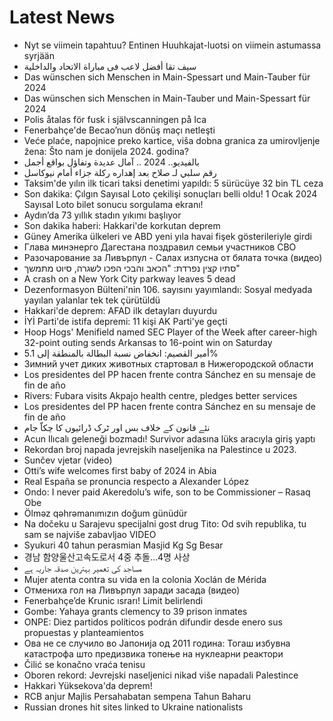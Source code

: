 # Latest News
-  Nyt se viimein tapahtuu? Entinen Huuhkajat-luotsi on viimein astumassa syrjään
-  سيف تقا أفضل لاعب فى مباراة الاتحاد والداخلية
-  Das wünschen sich Menschen in Main-Spessart und Main-Tauber für 2024
-  Das wünschen sich Menschen in Main-Tauber und Main-Spessart für 2024
-  Polis åtalas för fusk i självscanningen på Ica
-  Fenerbahçe'de Becao’nun dönüş maçı netleşti
-  Veće plaće, napojnice preko kartice, viša dobna granica za umirovljenje žena: Što nam je donijela 2024. godina?
-  بالفيديو.. 2024 .. آمال عديدة وتفاؤل بواقع أجمل
-  رقم سلبي لـ صلاح بعد إهداره ركلة جزاء أمام نيوكاسل
-  Taksim'de yılın ilk ticari taksi denetimi yapıldı: 5 sürücüye 32 bin TL ceza
-  Son dakika: Çılgın Sayısal Loto çekilişi sonuçları belli oldu! 1 Ocak 2024 Sayısal Loto bilet sonucu sorgulama ekranı!
-  Aydın’da 73 yıllık stadın yıkımı başlıyor
-  Son dakika haberi: Hakkari'de korkutan deprem
-  Güney Amerika ülkeleri ve ABD yeni yıla havai fişek gösterileriyle girdi
-  Глава минэнерго Дагестана поздравил семьи участников СВО
-  Разочарование за Ливърпул - Салах изпусна от бялата точка (видео)
-  סתיו קצין נפרדת: "הכאב והבכי הפכו לשגרה, סיוט מתמשך"
-  A crash on a New York City parkway leaves 5 dead
-  Dezenformasyon Bülteni'nin 106. sayısını yayımlandı: Sosyal medyada yayılan yalanlar tek tek çürütüldü
-  Hakkari'de deprem: AFAD ilk detayları duyurdu
-  İYİ Parti'de istifa depremi: 11 kişi AK Parti'ye geçti
-  Hoop Hogs' Menifield named SEC Player of the Week after career-high 32-point outing sends Arkansas to 16-point win on Saturday
-  أمير القصيم: انخفاض نسبة البطالة بالمنطقة إلى 5.1%
-  Зимний учет диких животных стартовал в Нижегородской области
-  Los presidentes del PP hacen frente contra Sánchez en su mensaje de fin de año
-  Rivers: Fubara visits Akpajo health centre, pledges better services
-  Los presidentes del PP hacen frente contra Sánchez en su mensaje de fin de año
-  نئے قانون کے خلاف بس اور ٹرک ڈرائیوں کا چکاّ جام
-  Acun Ilıcalı geleneği bozmadı! Survivor adasına lüks aracıyla giriş yaptı
-  Rekordan broj napada jevrejskih naseljenika na Palestince u 2023.
-  Sunčev vjetar (video)
-  Otti’s wife welcomes first baby of 2024 in Abia
-  Real España se pronuncia respecto a Alexander López
-  Ondo: I never paid Akeredolu’s wife, son to be Commissioner – Rasaq Obe
-  Ölməz qəhrəmanımızın doğum günüdür
-  Na dočeku u Sarajevu specijalni gost drug Tito: Od svih republika, tu sam se najviše zabavljao VIDEO
-  Syukuri 40 tahun perasmian Masjid Kg Sg Besar
-  경남 함양울산고속도로서 4중 추돌…4명 사상
-  مساجد کی تعمیر بہترین صدقہ جاریہ ہے
-  Mujer atenta contra su vida en la colonia Xoclán de Mérida
-  Отмениха гол на Ливърпул заради засада (видео)
-  Fenerbahçe’de Krunic ısrarı! Limit belirlendi
-  Gombe: Yahaya grants clemency to 39 prison inmates
-  ONPE: Diez partidos políticos podrán difundir desde enero sus propuestas y planteamientos
-  Ова не се случило во Јапонија од 2011 година: Тогаш избувна катастрофа што предизвика топење на нуклеарни реактори
-  Čilić se konačno vraća tenisu
-  Oboren rekord: Jevrejski naseljenici nikad više napadali Palestince
-  Hakkari Yüksekova'da deprem!
-  RCB anjur Majlis Persahabatan sempena Tahun Baharu
-  Russian drones hit sites linked to Ukraine nationalists
